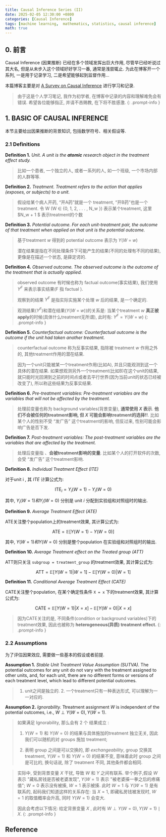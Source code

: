 ```yaml
---
title: Causal Inference Series (II)
date: 2025-02-05 12:30:00 +0800
categories: [Causal Inference]
tags: [machine learning,  mathematics, statistics, causal inference]     # TAG names should always be lowercase
math: true
---
```



## 0. 前言

Causal Inference (因果推断) 已经在多个领域发挥出巨大作用, 尽管早已经听说过其大名, 但是从未步入这个领域好好学习一番, 通常是浅尝辄止. 为此在博客开一个系列, 一是用于记录学习, 二是希望能够起到监督作用...

本篇博客主要是对 [A Survey on Causal Inference](https://arxiv.org/abs/2002.02770) 进行学习和记录.

> 由于这是个人学习笔记, 我作为初学者, 在博客中记录的内容和理解难免会有错误. 希望各位能够指正, 并请不吝赐教, 在下将不胜感激.
{: .prompt-info }


## 1. BASIC OF CAUSAL INFERENCE

本节主要给出因果推断的背景知识, 包括数学符号、相关假设等.

### 2.1 Definitions

**Definition 1.**
_Unit. A unit is the **atomic** research object in the treatment effect study._

> 比如一个患者, 一个独立的人, 或者一系列的人, 如一个班级, 一个市场内部的人群等等.

**Definition 2.**
_Treatment. Treatment refers to the action that applies (exposes, or subjects) to a unit._

> 假设给某个病人开药, “开A药”就是一个 treatment, “开B药”也是一个 treatment. 令 W (W $\in$ {0, 1, 2, . . . , N_w }) 表示某个treatment, 这里 $N_w + 1 $ 表示treatment的个数

**Definition 3.**
_Potential outcome. For each unit-treatment pair, the outcome of that treatment when applied on
that unit is the potential outcome._

> 基于treatment $w$ 得到的 potential outcome 表示为 $Y(W \ = \ w)$
>
> 潜在结果是指在不同处理条件下可能产生的结果(不同的处理有不同的结果), 更像是在描述一个状态, 是薛定谔的.

**Definition 4.**
_Observed outcome. The observed outcome is the outcome of the treatment that is actually applied._

> observed outcome 有时候也称为 factual outcome(事实结果), 我们使用 $Y^F$ 来表示事实结果(F 指 factual ).
>
> 观察到的结果 $Y^F$ 是指实际实施某个处理 $w$ 后的结果, 是一个确定的.

> 观测结果($Y^F$)和潜在结果($Y(W \ = \ w)$)的关系是: 当某个treatment $w$ **真正被apply**的时候(具体什么treatment无所谓), 此时有: $Y^F = Y(W \ = \ w)$
{: .prompt-info }


**Definition 5.**
_Counterfactual outcome: Counterfactual outcome is the outcome if the unit had taken another
treatment._

> counterfactual outcome 称为反事实结果, 指除被 treatment $w$ 作用之外的, 其他treatment作用的潜在结果.
>
> 因为一个unit只能被某一个treatment作用(比如A), 并且只能观测到这一个具体的潜在结果. 如果想观测另外一个treatment(比如B)在这个unit的结果, 就只能时光回溯到之前的时间点或者去平行世界(因为当前unit的状态已经被改变了), 所以称这些结果为反事实结果.


**Definition 6.**
_Pre-treatment variables: Pre-treatment variables are the variables that will not be affected by the
treatment._

> 处理前变量也称为 background variables(背景变量),  **通常使用 $X$ 表示**. **他们不会被任何的treatment影响, 但 $X$ 可能会影响treatment的选择!!**. 比如某个人的性别不受 “发广告” 这个treatment的影响, 但反过来, 性别可能会影响广告是否下发.

**Definition 7.**
_Post-treatment variables: The post-treatment variables are the variables that are affected by the
treatment._

> 处理后变量指 、**会被treatment影响的变量**. 比如某个人的打开软件的次数, 会受 “发广告” 这个treatment影响.

**Definition 8.**
_Individual Treatment Effect (ITE)_

对于unit i , 其 _ITE_ 计算公式为:

$$\text{ITE}_i = Y_i(W=1) - Y_i(W=0)$$

其中, $Y_i(W=1) 和 Y_i(W=0)$ 分别是 unit $i$ 分配到实验组和对照组时的输出.

**Definition 9.**
_Average Treatment Effect (ATE)_

ATE关注整个population上的treatment效果, 其计算公式为:

$$\text{ATE} = \mathbb{E}[Y(W=1) - Y(W=0)]$$

其中, $Y(W=1) 和 Y(W=0)$ 分别是整个population 在实验组和对照组时的输出.


**Definition 10.**
_Average Treatment effect on the Treated group (ATT)_

ATT则只关注 `subgroup = treatment_group` 的treatment效果,  其计算公式为:

$$\text{ATT} = \mathbb{E}[Y(W=1)|W=1] - \mathbb{E}[Y(W=0)|W=1]$$


**Definition 11.**
_Conditional Average Treatment Effect (CATE)_

CATE关注整个population, 在某个确定性条件 `X = x` 下的treatment效果, 其计算公式为:

$$\text{CATE} = \mathbb{E}[Y(W=1)|X=x] - \mathbb{E}[Y(W=0)|X=x]$$

> 因为CATE关注的是, 不同条件(condition or background variables)下的treatment效果, 因此也被称为 **heterogeneous(异质) treatment effect.**
{: .prompt-info }


### 2.2 Assumptions

为了评估因果效应, 需要做一些基本的假设或者前提.

**Assumption 1.**
_Stable Unit Treatment Value Assumption (SUTVA)._ The potential outcomes for any unit
do not vary with the treatment assigned to other units, and, for each unit, there are no different forms or versions of each treatment level, which lead to different potential outcomes.

> 1. unit之间是独立的. 2. 一个treatment只有一种表达形式, 可以理解为一一对应的.


**Assumption 2.**
_Ignorability._ Ttreatment assignment $W$ is independent of the potential outcomes, i.e., $W \perp Y(W = 0), Y(W = 1)$.

> 如果满足 Ignorability, 那么会有 2 个 结果成立 :
>
> 1. $Y(W = 1)$ 和 $Y(W = 0)$ 的结果与具体施加的treatment 独立无关, 因此我们可以随机的对 groups 施加 treatment;
>
> 2. 表明 group 之间是可以交换的, 即 _exchangeability_, group 交换其 treatment, $Y(W = 1)$ 和 $Y(W = 0)$ 的结果不变, 意味着此时 group 之间是可比的, 换句话说, 除了 treatment 不同, 其他条件都会相同.

> 实际中, 受到背景变量 $X$ 干扰, 导致 $W$ 和 $Y$ 之间有联系. 举个例子,假设 $W$ 表示 "藏私房钱是否被老婆发现",  $Y(W = 1)$ 表示 "被老婆揍一拳之后的疼痛值"; $W = 0$ 表示没有被揍, $W = 1$ 表示被揍.
> 此时 $W = 1$ 与 $Y(W = 1)$ 是有联系的, 起码我们知道这样的关系存在: 当 $X = 1$, 即藏私房钱被发现时, $W = 1$ 的取值概率会升高, 同时 $Y(W = 1)$ 会变大.
>
> 因此会考虑以下情况: 给定背景变量 $X$ , 此时有 $W \perp Y(W = 0), Y(W = 1) \mid X$.
{: .prompt-info }



## Reference
